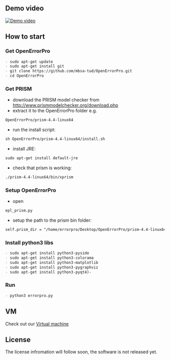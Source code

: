 ## Demo video

[![Demo video](https://img.youtube.com/vi/z38qVcFXYyQ/0.jpg)](https://www.youtube.com/watch?v=z38qVcFXYyQ)

## How to start

### Get OpenErrorPro
```markdown
- sudo apt-get update
- sudo apt-get install git
- git clone https://github.com/mbsa-tud/OpenErrorPro.git
- cd OpenErrorPro
```

### Get PRISM
- download the PRISM model checker from http://www.prismmodelchecker.org/download.php
- extract it to the OpenErrorPro folder e.g.
```markdown 
OpenErrorPro/prism-4.4-linux64
```
- run the install script:
```markdown
sh OpenErrorPro/prism-4.4-linux64/install.sh
```
- install JRE:
```markdown
sudo apt-get install default-jre
```
- check that prism is working:
```markdown
./prism-4.4-linux64/bin/xprism
```

### Setup OpenErrorPro
- open 
```markdown
epl_prism.py
```
- setup the path to the prism bin folder:
```markdown
self.prism_dir = "/home/errorpro/Desktop/OpenErrorPro/prism-4.4-linux64/bin"
```

### Install python3 libs
```markdown
- sudo apt-get install python3-pyside
- sudo apt-get install python3-colorama
- sudo apt-get install python3-matplotlib
- sudo apt-get install python3-pygraphviz
- sudo apt-get install python3-pyqt4)-
```

### Run
```markdown
- python3 errorpro.py
```

## VM

Check out our [Virtual machine](https://)

## License

The license infromation will follow soon, the software is not released yet.

